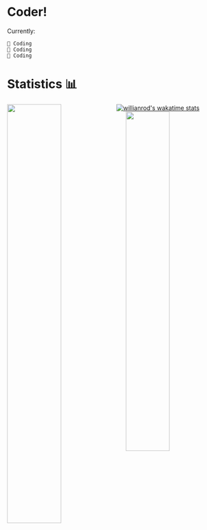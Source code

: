 # Coder!
Currently:

    🦩 Coding
    🦩 Coding
    🦩 Coding

# Statistics 📊 
<a href="https://github.com/anuraghazra/github-readme-stats">

[![willianrod's wakatime stats](https://github-readme-stats.vercel.app/api/wakatime?username=jetsstarplus&theme=merko)](https://github.com/anuraghazra/github-readme-stats)
<a href="https://github.com/anuraghazra/github-readme-stats">
<img align="left" width="50%" src = "https://github-readme-stats.vercel.app/api?username=jetsstarplus&count_private=true&show_icons=true&theme=merko" />
</a>
<img align="right" width="45%" src="https://github-readme-stats.vercel.app/api/top-langs/?username=jetsstarplus&layout=default&theme=merko&count_private=true" />
